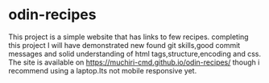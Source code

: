 # odin-recipes

This project is a simple website that has links to few recipes.
completing this project I will have demonstrated new found git skills,good commit messages and solid understanding of html tags,structure,encoding and css.
The site is available on https://muchiri-cmd.github.io/odin-recipes/ though i recommend using a laptop.Its not mobile responsive yet.
